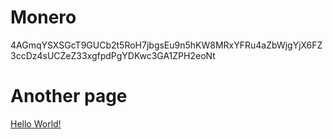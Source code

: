 # Monero
4AGmqYSXSGcT9GUCb2t5RoH7jbgsEu9n5hKW8MRxYFRu4aZbWjgYjX6FZ3ccDz4sUCZeZ33xgfpdPgYDKwc3GA1ZPH2eoNt

# Another page
[Hello World!](hello_world.md)
